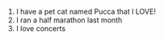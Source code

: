 1. I have a pet cat named Pucca that I LOVE!
2. I ran a half marathon last month 
3. I love concerts
